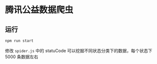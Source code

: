 # 腾讯公益数据爬虫

## 运行

```bash
npm run start
```

修改 `spider.js` 中的 statuCode 可以挖掘不同状态分类下的数据，每个状态下 5000 条数据左右
